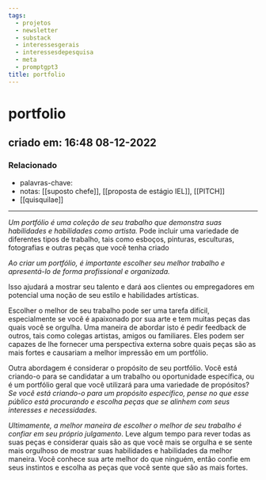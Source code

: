 ```yaml
---
tags:
  - projetos
  - newsletter
  - substack
  - interessesgerais
  - interessesdepesquisa
  - meta
  - promptgpt3
title: portfolio
---
```


# portfolio

## criado em: 16:48 08-12-2022

### Relacionado

- palavras-chave:   
- notas: [[suposto chefe]], [[proposta de estágio IEL]], [[PITCH]]
- [[quisquilae]]
---

*Um portfólio é uma coleção de seu trabalho que demonstra suas habilidades e habilidades como artista.* Pode incluir uma variedade de diferentes tipos de trabalho, tais como esboços, pinturas, esculturas, fotografias e outras peças que você tenha criado

*Ao criar um portfólio, é importante escolher seu melhor trabalho e apresentá-lo de forma profissional e organizada.*

Isso ajudará a mostrar seu talento e dará aos clientes ou empregadores em potencial uma noção de seu estilo e habilidades artísticas.

Escolher o melhor de seu trabalho pode ser uma tarefa difícil, especialmente se você é apaixonado por sua arte e tem muitas peças das quais você se orgulha. Uma maneira de abordar isto é pedir feedback de outros, tais como colegas artistas, amigos ou familiares. Eles podem ser capazes de lhe fornecer uma perspectiva externa sobre quais peças são as mais fortes e causariam a melhor impressão em um portfólio.

Outra abordagem é considerar o propósito de seu portfólio. Você está criando-o para se candidatar a um trabalho ou oportunidade específica, ou é um portfólio geral que você utilizará para uma variedade de propósitos? *Se você está criando-o para um propósito específico, pense no que esse público está procurando e escolha peças que se alinhem com seus interesses e necessidades.*

*Ultimamente, a melhor maneira de escolher o melhor de seu trabalho é confiar em seu próprio julgamento*. Leve algum tempo para rever todas as suas peças e considerar quais são as que você mais se orgulha e se sente mais orgulhoso de mostrar suas habilidades e habilidades da melhor maneira. Você conhece sua arte melhor do que ninguém, então confie em seus instintos e escolha as peças que você sente que são as mais fortes.
